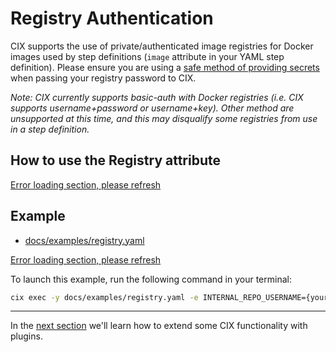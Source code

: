 # Registry Authentication

CIX supports the use of private/authenticated image registries for Docker images used by step definitions (`image` attribute in your YAML step definition). Please ensure you are using a [safe method of providing secrets](/tutorials/secrets?id=secrets-passed-via-stdin) when passing your registry password to CIX.

*Note: CIX currently supports basic-auth with Docker registries (i.e. CIX supports username+password or username+key). Other method are unsupported at this time, and this may disqualify some registries from use in a step definition.*

## How to use the Registry attribute

[Error loading section, please refresh](../shared/registry.md ':include')

## Example

* [docs/examples/registry.yaml](https://github.com/salesforce/cix/blob/master/docs/examples/registry.yaml) 

[Error loading section, please refresh](../examples/registry.yaml ':include :type=code')

To launch this example, run the following command in your terminal:

```bash
cix exec -y docs/examples/registry.yaml -e INTERNAL_REPO_USERNAME={your_username} -s INTERNAL_REPO_PASSWORD={your_password}
```
---

In the [next section](tutorials/plugins.md) we'll learn how to extend some CIX functionality with plugins.